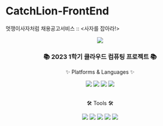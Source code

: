 # CatchLion-FrontEnd
멋쟁이사자처럼 채용공고서비스 :: &lt;사자를 잡아라!>
<div align=center>
	<img src="https://capsule-render.vercel.app/api?type=waving&color=auto&height=200&section=header&text=MosyMovie%20Project&fontSize=90" />	
</div>
<div align=center>
	<h3>📚 2023 1학기 클라우드 컴퓨팅 프로젝트 📚</h3>
	<p>✨ Platforms & Languages ✨</p>
</div>
<div align="center">
	<img src="https://img.shields.io/badge/Java-007396?style=flat&logo=Conda-Forge&logoColor=white" />
	<img src="https://img.shields.io/badge/JavaScript-F7DF1E?style=flat&logo=JavaScript&logoColor=white" />
	<img src="https://img.shields.io/badge/Spring-6DB33F?style=flat&logo=Spring&logoColor=white" />
	<img src="https://img.shields.io/badge/MySQL-4479A1?style=flat&logo=MySQL&logoColor=white" />
</div>
<br>
<div align=center>
	<p>🛠 Tools 🛠</p>
</div>
<div align=center>
	<img src="https://img.shields.io/badge/SpringBoot-2C2255?style=flat&logo=SpringBoot&logoColor=white" />
	<img src="https://img.shields.io/badge/Intellij-000000?style=flat&logo=intellijidea&logoColor=white" />
	<img src="https://img.shields.io/badge/GCP-F8DC75?style=flat&logo=GoogleCloud&logoColor=white" />
	<img src="https://img.shields.io/badge/GitHub-181717?style=flat&logo=GitHub&logoColor=white" />
	<img src="https://img.shields.io/badge/React-61DAFB?style=flat&logo=React&logoColor=white" />
</div>

